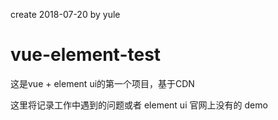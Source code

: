 create 2018-07-20 by yule
# vue-element-test
这是vue + element ui的第一个项目，基于CDN

这里将记录工作中遇到的问题或者 element ui 官网上没有的 demo
